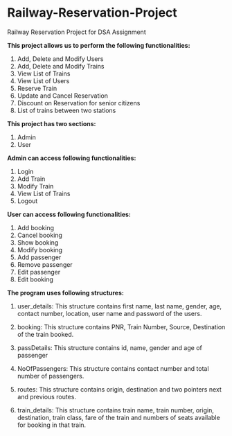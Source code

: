 # Railway-Reservation-Project
Railway Reservation Project for DSA Assignment

**This project allows us to perform the following functionalities:**

1. Add, Delete and Modify Users
2. Add, Delete and Modify Trains
3. View List of Trains
4. View List of Users
5. Reserve Train
6. Update and Cancel Reservation
7. Discount on Reservation for senior citizens
8. List of trains between two stations

**This project has two sections:**

1. Admin
2. User

**Admin can access following functionalities:**
1. Login
2. Add Train
3. Modify Train
4. View List of Trains
5. Logout

**User can access following functionalities:**
1. Add booking
2. Cancel booking
3. Show booking 
4. Modify booking 
5. Add passenger 
6. Remove passenger
7. Edit passenger
8. Edit booking

**The program uses following structures:**

1. user_details: This structure contains first name, last name, gender, age, contact number, location, user name and password of the users.

2. booking: This structure contains PNR, Train Number, Source, Destination of the train booked.

3. passDetails: This structure contains id, name, gender and age of passenger

4. NoOfPassengers: This structure contains contact number and total number of passengers.

5. routes: This structure contains origin, destination and two pointers next and previous routes.

6. train_details: This structure contains train name, train number, origin, destination, train class, fare of the train and numbers of seats available for booking in that train.


